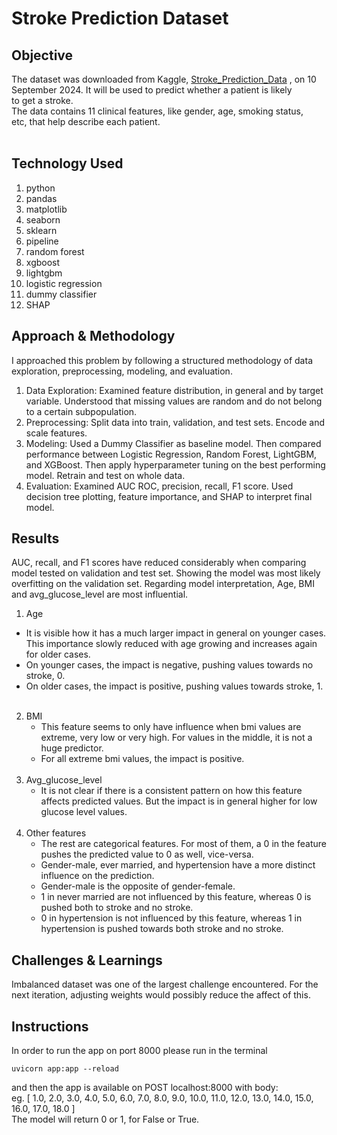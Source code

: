 # Stroke Prediction Dataset

## Objective

The dataset was downloaded from Kaggle, [Stroke_Prediction_Data](https://www.kaggle.com/datasets/fedesoriano/stroke-prediction-dataset)
, on 10 September 2024. It will be used to predict whether a patient is likely
 <br> to get a stroke. <br>
The data contains 11 clinical features, like gender, age, smoking status, <br>
etc, that help describe each patient.<br><br>


## Technology Used
1. python
2. pandas
3. matplotlib
4. seaborn
5. sklearn
5. pipeline
6. random forest
7. xgboost
8. lightgbm
9. logistic regression
10. dummy classifier
11. SHAP

## Approach & Methodology
I approached this problem by following a structured methodology of data 
exploration, preprocessing, modeling, and evaluation.
1. Data Exploration: Examined feature distribution, in general and by 
   target variable. Understood that missing values are random and do not 
   belong to a certain subpopulation. 
2. Preprocessing: Split data into train, validation, and test sets. Encode 
   and scale features.
3. Modeling: Used a Dummy Classifier as baseline model. Then compared 
   performance between Logistic Regression, Random Forest, LightGBM, and 
   XGBoost. Then apply hyperparameter tuning on the best performing model. 
   Retrain and test on whole data.
4. Evaluation: Examined AUC ROC, precision, recall, F1 score. Used decision 
   tree plotting, feature importance, and SHAP to interpret final model.

## Results
AUC, recall, and F1 scores have reduced considerably when comparing model 
tested on validation and test set. Showing the model was most likely 
overfitting on the validation set.
Regarding model interpretation, Age, BMI and avg_glucose_level are most 
influential.
 1. Age <br>
   - It is visible how it has a much larger impact in general on younger 
   cases. This importance slowly reduced with age growing and increases 
   again for older cases. <br>
   - On younger cases, the impact is negative, pushing values towards no 
   stroke, 0. <br>
   - On older cases, the impact is positive, pushing values towards stroke, 
   1.<br><br>
2. BMI<br>
    - This feature seems to only have influence when bmi values are extreme,
     very low or very high. For values in the middle, it is not a huge 
     predictor.<br>
    - For all extreme bmi values, the impact is positive.<br><br>
3. Avg_glucose_level<br>
    - It is not clear if there is a consistent pattern on how this feature 
    affects predicted values. But the impact is in general higher for low 
    glucose level values.<br><br>
4. Other features<br>
    - The rest are categorical features. For most of them, a 0 in the 
    feature pushes the predicted value to 0 as well, vice-versa.<br>
    - Gender-male, ever married, and hypertension have a more distinct 
    influence on the prediction. <br>
    - Gender-male is the opposite of gender-female.<br>
    - 1 in never married are not influenced by this feature, whereas 0 is 
    pushed both to stroke and no stroke.<br>
    - 0 in hypertension is not influenced by this feature, whereas 1 in 
    hypertension is pushed towards both stroke and no stroke.<br>


## Challenges & Learnings
Imbalanced dataset was one of the largest challenge encountered. For the 
next iteration, adjusting weights would possibly reduce the affect of this.

## Instructions

In order to run the app on port 8000 please run in the terminal
```
uvicorn app:app --reload
```

and then the app is available on 
POST localhost:8000 with body: <br>
eg.
[
    1.0,
    2.0,
    3.0,
    4.0,
    5.0,
    6.0,
    7.0,
    8.0,
    9.0,
    10.0,
    11.0,
    12.0,
    13.0,
    14.0,
    15.0,
    16.0,
    17.0,
    18.0
]<br>
The model will return 0 or 1, for False or True.